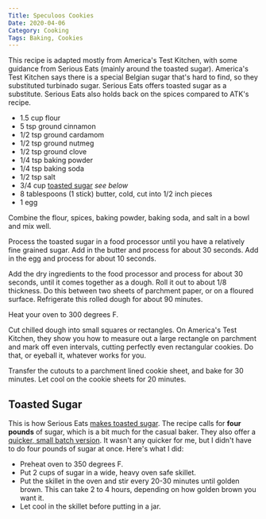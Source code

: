```yaml
---
Title: Speculoos Cookies
Date: 2020-04-06
Category: Cooking
Tags: Baking, Cookies
---
```


This recipe is adapted mostly from America's Test Kitchen, with some guidance from Serious Eats (mainly around the toasted sugar). America's Test Kitchen says there is a special Belgian sugar that's hard to find, so they substituted turbinado sugar.  Serious Eats offers toasted sugar as a substitute. Serious Eats also holds back on the spices compared to ATK's recipe.

* 1.5 cup flour
* 5 tsp ground cinnamon
* 1/2 tsp ground cardamom
* 1/2 tsp ground nutmeg
* 1/2 tsp ground clove
* 1/4 tsp baking powder
* 1/4 tsp baking soda
* 1/2 tsp salt
* 3/4 cup [toasted sugar](#toasted-sugar) *see below*
* 8 tablespoons (1 stick) butter, cold, cut into 1/2 inch pieces
* 1 egg

Combine the flour, spices, baking powder, baking soda, and salt in a bowl and mix well.

Process the toasted sugar in a food processor until you have a relatively fine grained sugar.  Add in the butter and process for about 30 seconds.  Add in the egg and process for about 10 seconds.

Add the dry ingredients to the food processor and process for about 30 seconds, until it comes together as a dough. Roll it out to about 1/8 thickness. Do this between two sheets of parchment paper, or on a floured surface. Refrigerate this rolled dough for about 90 minutes.

Heat your oven to 300 degrees F.

Cut chilled dough into small squares or rectangles. On America's Test Kitchen, they show you how to measure out a large rectangle on parchment and mark off even intervals, cutting perfectly even rectangular cookies. Do that, or eyeball it, whatever works for you.  

Transfer the cutouts to a parchment lined cookie sheet, and bake for 30 minutes. Let cool on the cookie sheets for 20 minutes.

## <a id="toasted-sugar"></a> Toasted Sugar

This is how Serious Eats [makes toasted sugar](https://www.seriouseats.com/recipes/2016/05/dry-toasted-sugar-granulated-caramel-recipe.html). The recipe calls for **four pounds** of sugar, which is a bit much for the casual baker.  They also offer a [quicker, small batch version](https://www.seriouseats.com/2016/11/how-to-quickly-toast-sugar.html).  It wasn't any quicker for me, but I didn't have to do four pounds of sugar at once.  Here's what I did:

* Preheat oven to 350 degrees F.
* Put 2 cups of sugar in a wide, heavy oven safe skillet.  
* Put the skillet in the oven and stir every 20-30 minutes until golden brown.  This can take 2 to 4 hours, depending on how golden brown you want it.
* Let cool in the skillet before putting in a jar.

